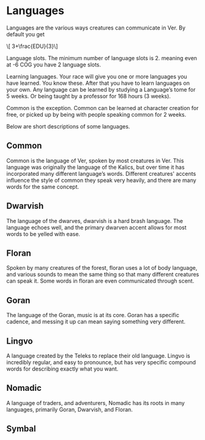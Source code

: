 # Languages

Languages are the various ways creatures can communicate in Ver. By default you
get

\\[ 3+\frac{EDU}{3}\\]

Language slots. The minimum number of language slots is 2. meaning even at -6
COG  you have 2 language slots.

Learning languages. Your race will give you one or more languages you have
learned. You know these. After that you have to learn languages on your own. Any
language can be learned by studying a Language’s tome for 5 weeks. Or being
taught by a professor for 168 hours (3 weeks).

Common is the exception. Common can be learned at character creation for free,
or picked up by being with people speaking common for 2 weeks.

Below are short descriptions of some languages.

## Common
Common is the language of Ver, spoken by most creatures in Ver. This
language was originally the language of the Kalics, but over time it has
incorporated many different language’s words. Different creatures' accents
influence the style of common they speak very heavily, and there are many words
for the same concept.

## Dwarvish
The language of the dwarves, dwarvish is a hard brash language. The
language echoes well, and the primary dwarven accent allows for most words to be
yelled with ease.

## Floran
Spoken by many creatures of the forest, floran uses a lot of body
language, and various sounds to mean the same thing so that many different
creatures can speak it. Some words in floran are even communicated through
scent.

## Goran
The language of the Goran, music is at its core. Goran has a specific
cadence, and messing it up can mean saying something very different.

## Lingvo
A language created by the Teleks to replace their old language. Lingvo
is incredibly regular, and easy to pronounce, but has very specific compound
words for describing exactly what you want.

## Nomadic
A language of traders, and adventurers, Nomadic has its roots in many
languages, primarily Goran, Dwarvish, and Floran.

## Symbal
